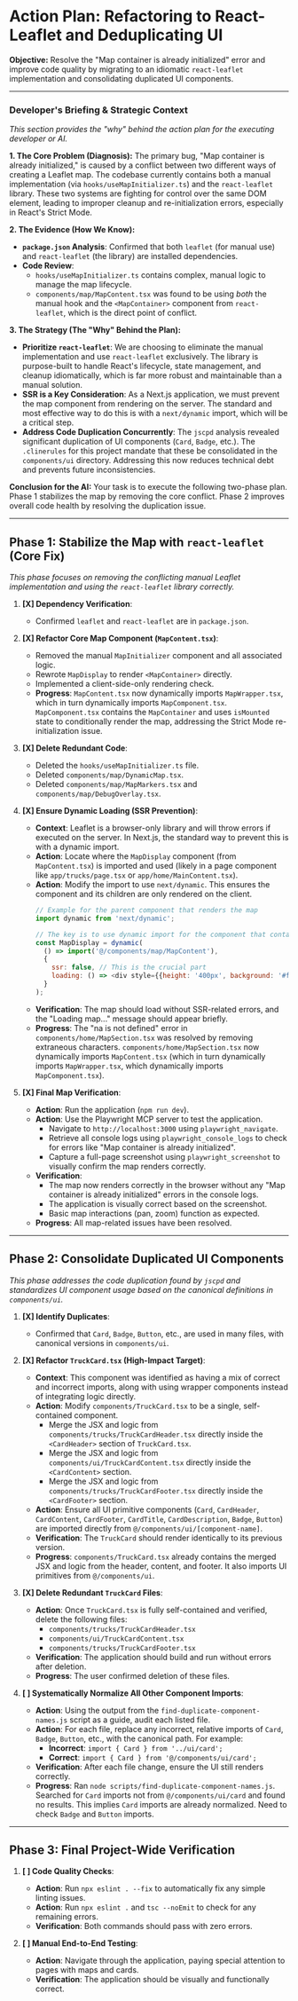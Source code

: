 # Action Plan: Refactoring to React-Leaflet and Deduplicating UI

**Objective:** Resolve the "Map container is already initialized" error and improve code quality by migrating to an idiomatic `react-leaflet` implementation and consolidating duplicated UI components.

---

### **Developer's Briefing & Strategic Context**

*This section provides the "why" behind the action plan for the executing developer or AI.*

**1. The Core Problem (Diagnosis):**
The primary bug, "Map container is already initialized," is caused by a conflict between two different ways of creating a Leaflet map. The codebase currently contains both a manual implementation (via `hooks/useMapInitializer.ts`) and the `react-leaflet` library. These two systems are fighting for control over the same DOM element, leading to improper cleanup and re-initialization errors, especially in React's Strict Mode.

**2. The Evidence (How We Know):**
*   **`package.json` Analysis**: Confirmed that both `leaflet` (for manual use) and `react-leaflet` (the library) are installed dependencies.
*   **Code Review**:
    *   `hooks/useMapInitializer.ts` contains complex, manual logic to manage the map lifecycle.
    *   `components/map/MapContent.tsx` was found to be using *both* the manual hook and the `<MapContainer>` component from `react-leaflet`, which is the direct point of conflict.

**3. The Strategy (The "Why" Behind the Plan):**
*   **Prioritize `react-leaflet`**: We are choosing to eliminate the manual implementation and use `react-leaflet` exclusively. The library is purpose-built to handle React's lifecycle, state management, and cleanup idiomatically, which is far more robust and maintainable than a manual solution.
*   **SSR is a Key Consideration**: As a Next.js application, we must prevent the map component from rendering on the server. The standard and most effective way to do this is with a `next/dynamic` import, which will be a critical step.
*   **Address Code Duplication Concurrently**: The `jscpd` analysis revealed significant duplication of UI components (`Card`, `Badge`, etc.). The `.clinerules` for this project mandate that these be consolidated in the `components/ui` directory. Addressing this now reduces technical debt and prevents future inconsistencies.

**Conclusion for the AI:** Your task is to execute the following two-phase plan. Phase 1 stabilizes the map by removing the core conflict. Phase 2 improves overall code health by resolving the duplication issue.

---

## Phase 1: Stabilize the Map with `react-leaflet` (Core Fix)

*This phase focuses on removing the conflicting manual Leaflet implementation and using the `react-leaflet` library correctly.*

1.  **[X] Dependency Verification**:
    *   Confirmed `leaflet` and `react-leaflet` are in `package.json`.

2.  **[X] Refactor Core Map Component (`MapContent.tsx`)**:
    *   Removed the manual `MapInitializer` component and all associated logic.
    *   Rewrote `MapDisplay` to render `<MapContainer>` directly.
    *   Implemented a client-side-only rendering check.
    *   **Progress**: `MapContent.tsx` now dynamically imports `MapWrapper.tsx`, which in turn dynamically imports `MapComponent.tsx`. `MapComponent.tsx` contains the `MapContainer` and uses `isMounted` state to conditionally render the map, addressing the Strict Mode re-initialization issue.

3.  **[X] Delete Redundant Code**:
    *   Deleted the `hooks/useMapInitializer.ts` file.
    *   Deleted `components/map/DynamicMap.tsx`.
    *   Deleted `components/map/MapMarkers.tsx` and `components/map/DebugOverlay.tsx`.

4.  **[X] Ensure Dynamic Loading (SSR Prevention)**:
    *   **Context**: Leaflet is a browser-only library and will throw errors if executed on the server. In Next.js, the standard way to prevent this is with a dynamic import.
    *   **Action**: Locate where the `MapDisplay` component (from `MapContent.tsx`) is imported and used (likely in a page component like `app/trucks/page.tsx` or `app/home/MainContent.tsx`).
    *   **Action**: Modify the import to use `next/dynamic`. This ensures the component and its children are only rendered on the client.
        ```javascript
        // Example for the parent component that renders the map
        import dynamic from 'next/dynamic';

        // The key is to use dynamic import for the component that contains the MapContainer
        const MapDisplay = dynamic(
          () => import('@/components/map/MapContent'),
          { 
            ssr: false, // This is the crucial part
            loading: () => <div style={{height: '400px', background: '#f0f0f0'}}><p>Loading map...</p></div> 
          }
        );
        ```
    *   **Verification**: The map should load without SSR-related errors, and the "Loading map..." message should appear briefly.
    *   **Progress**: The "na is not defined" error in `components/home/MapSection.tsx` was resolved by removing extraneous characters. `components/home/MapSection.tsx` now dynamically imports `MapContent.tsx` (which in turn dynamically imports `MapWrapper.tsx`, which dynamically imports `MapComponent.tsx`).

5.  **[X] Final Map Verification**:
    *   **Action**: Run the application (`npm run dev`).
    *   **Action**: Use the Playwright MCP server to test the application.
        *   Navigate to `http://localhost:3000` using `playwright_navigate`.
        *   Retrieve all console logs using `playwright_console_logs` to check for errors like "Map container is already initialized".
        *   Capture a full-page screenshot using `playwright_screenshot` to visually confirm the map renders correctly.
    *   **Verification**:
        *   The map now renders correctly in the browser without any "Map container is already initialized" errors in the console logs.
        *   The application is visually correct based on the screenshot.
        *   Basic map interactions (pan, zoom) function as expected.
    *   **Progress**: All map-related issues have been resolved.

---

## Phase 2: Consolidate Duplicated UI Components

*This phase addresses the code duplication found by `jscpd` and standardizes UI component usage based on the canonical definitions in `components/ui`.*

1.  **[X] Identify Duplicates**:
    *   Confirmed that `Card`, `Badge`, `Button`, etc., are used in many files, with canonical versions in `components/ui`.

2.  **[X] Refactor `TruckCard.tsx` (High-Impact Target)**:
    *   **Context**: This component was identified as having a mix of correct and incorrect imports, along with using wrapper components instead of integrating logic directly.
    *   **Action**: Modify `components/TruckCard.tsx` to be a single, self-contained component.
        *   Merge the JSX and logic from `components/trucks/TruckCardHeader.tsx` directly inside the `<CardHeader>` section of `TruckCard.tsx`.
        *   Merge the JSX and logic from `components/ui/TruckCardContent.tsx` directly inside the `<CardContent>` section.
        *   Merge the JSX and logic from `components/trucks/TruckCardFooter.tsx` directly inside the `<CardFooter>` section.
    *   **Action**: Ensure all UI primitive components (`Card`, `CardHeader`, `CardContent`, `CardFooter`, `CardTitle`, `CardDescription`, `Badge`, `Button`) are imported directly from `@/components/ui/[component-name]`.
    *   **Verification**: The `TruckCard` should render identically to its previous version.
    *   **Progress**: `components/TruckCard.tsx` already contains the merged JSX and logic from the header, content, and footer. It also imports UI primitives from `@/components/ui`.

3.  **[X] Delete Redundant `TruckCard` Files**:
    *   **Action**: Once `TruckCard.tsx` is fully self-contained and verified, delete the following files:
        *   `components/trucks/TruckCardHeader.tsx`
        *   `components/ui/TruckCardContent.tsx`
        *   `components/trucks/TruckCardFooter.tsx`
    *   **Verification**: The application should build and run without errors after deletion.
    *   **Progress**: The user confirmed deletion of these files.

4.  **[ ] Systematically Normalize All Other Component Imports**:
    *   **Action**: Using the output from the `find-duplicate-component-names.js` script as a guide, audit each listed file.
    *   **Action**: For each file, replace any incorrect, relative imports of `Card`, `Badge`, `Button`, etc., with the canonical path. For example:
        *   **Incorrect**: `import { Card } from '../ui/card';`
        *   **Correct**: `import { Card } from '@/components/ui/card';`
    *   **Verification**: After each file change, ensure the UI still renders correctly.
    *   **Progress**: Ran `node scripts/find-duplicate-component-names.js`. Searched for `Card` imports not from `@/components/ui/card` and found no results. This implies `Card` imports are already normalized. Need to check `Badge` and `Button` imports.

---

## Phase 3: Final Project-Wide Verification

1.  **[ ] Code Quality Checks**:
    *   **Action**: Run `npx eslint . --fix` to automatically fix any simple linting issues.
    *   **Action**: Run `npx eslint .` and `tsc --noEmit` to check for any remaining errors.
    *   **Verification**: Both commands should pass with zero errors.

2.  **[ ] Manual End-to-End Testing**:
    *   **Action**: Navigate through the application, paying special attention to pages with maps and cards.
    *   **Verification**: The application should be visually and functionally correct.
